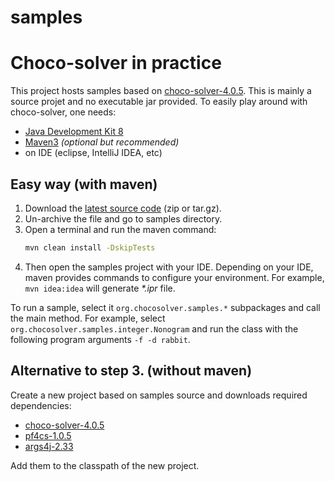 # samples
Choco-solver in practice
========================


This project hosts samples based on [choco-solver-4.0.5](https://github.com/chocoteam/choco-solver/releases/tag/4.0.5).
This is mainly a source projet and no executable jar provided.
To easily play around with choco-solver, one needs:
- [Java Development Kit 8](http://www.oracle.com/technetwork/java/javase/downloads/index.html)
- [Maven3](http://maven.apache.org/download.cgi) _(optional but recommended)_
- on IDE (eclipse, IntelliJ IDEA, etc)

Easy way (with maven)
---------------------

1. Download the [latest source code](https://github.com/chocoteam/samples/releases/latest) (zip or tar.gz).
2. Un-archive the file and go to samples directory.
3. Open a terminal and run the maven command:
    ```bash
    mvn clean install -DskipTests
    ```
4. Then open the samples project with your IDE.
Depending on your IDE, maven provides commands to configure your environment.
For example, `mvn idea:idea` will generate _*.ipr_ file.

To run a sample, select it `org.chocosolver.samples.*` subpackages and call the main method.
For example, select `org.chocosolver.samples.integer.Nonogram` 
and run the class with the following program arguments `-f -d rabbit`.


Alternative to step 3. (without maven)
--------------------------------------

Create a new project based on samples source and downloads required dependencies:
- [choco-solver-4.0.5](http://mvnrepository.com/artifact/org.choco-solver/choco-solver/4.0.5)
- [pf4cs-1.0.5](http://mvnrepository.com/artifact/org.choco-solver/pf4cs/1.0.5)
- [args4j-2.33](http://mvnrepository.com/artifact/args4j/args4j/2.33)

Add them to the classpath of the new project.
